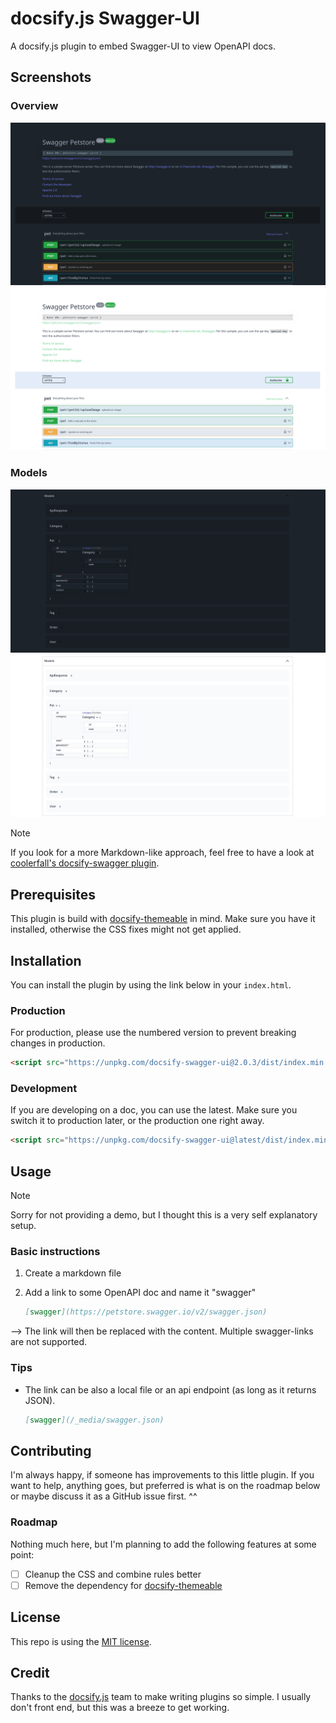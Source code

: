 # docsify.js Swagger-UI

A docsify.js plugin to embed Swagger-UI to view OpenAPI docs.

## Screenshots

### Overview

![overview-dark](/_media/overview_dark.png#gh-dark-mode-only)
![overview-light](/_media/overview_light.png#gh-light-mode-only)

### Models

![models-dark](/_media/models_dark.png#gh-dark-mode-only)
![models-light](/_media/models_light.png#gh-light-mode-only)

> [!Note]
> If you look for a more Markdown-like approach, feel free to have a look at [coolerfall's docsify-swagger plugin](https://github.com/coolerfall/docsify-swagger).

## Prerequisites

This plugin is build with [docsify-themeable](https://jhildenbiddle.github.io/docsify-themeable/#/) in mind. Make sure you have it installed, otherwise the CSS fixes might not get applied.

## Installation

You can install the plugin by using the link below in your `index.html`.

### Production

For production, please use the numbered version to prevent breaking changes in production.

``` html
<script src="https://unpkg.com/docsify-swagger-ui@2.0.3/dist/index.min.js"></script>
```

### Development

If you are developing on a doc, you can use the latest. Make sure you switch it to production later, or the production one right away.

``` html
<script src="https://unpkg.com/docsify-swagger-ui@latest/dist/index.min.js"></script>
```

## Usage

> [!NOTE]
> Sorry for not providing a demo, but I thought this is a very self explanatory setup.

### Basic instructions

1. Create a markdown file

2. Add a link to some OpenAPI doc and name it "swagger"

   ``` markdown
   [swagger](https://petstore.swagger.io/v2/swagger.json)
   ```

--> The link will then be replaced with the content. Multiple swagger-links are not supported.

### Tips

- The link can be also a local file or an api endpoint (as long as it returns JSON).

  ```markdown
  [swagger](/_media/swagger.json)
  ```

## Contributing

I'm always happy, if someone has improvements to this little plugin. If you want to help, anything goes, but preferred is what is on the roadmap below or maybe discuss it as a GitHub issue first. ^^

### Roadmap

Nothing much here, but I'm planning to add the following features at some point:

- [ ] Cleanup the CSS and combine rules better
- [ ] Remove the dependency for [docsify-themeable](https://jhildenbiddle.github.io/docsify-themeable/#/)

## License

This repo is using the [MIT license](LICENSE).

## Credit

Thanks to the [docsify.js](https://docsify.js.org/#/) team to make writing plugins so simple. I usually don't front end, but this was a breeze to get working.
